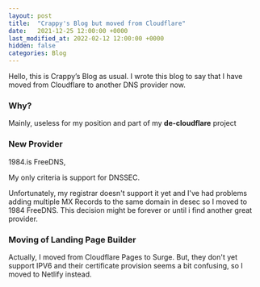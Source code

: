 ```yaml
---
layout: post
title:  "Crappy's Blog but moved from Cloudflare"
date:   2021-12-25 12:00:00 +0000
last_modified_at: 2022-02-12 12:00:00 +0000
hidden: false
categories: Blog
---
```

Hello, this is Crappy’s Blog as usual. I wrote this blog to say that I have moved from Cloudflare to another DNS provider now.

### Why?

Mainly, useless for my position and part of my **de-cloudflare** project

### New Provider

1984.is FreeDNS,

My only criteria is support for DNSSEC.

Unfortunately, my registrar doesn't support it yet and I've had problems adding multiple MX Records to the same domain in desec so I moved to 1984 FreeDNS. This decision might be forever or until i find another great provider.

### Moving of Landing Page Builder

Actually, I moved from Cloudflare Pages to Surge. But, they don't yet support IPV6 and their certificate provision seems a bit confusing, so I moved to Netlify instead.